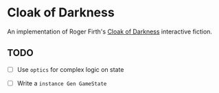 # Cloak of Darkness

An implementation of Roger Firth's [Cloak of Darkness](http://www.firthworks.com/roger/cloak/) interactive fiction.

## TODO

- [ ] Use `optics` for complex logic on state
- [ ] Write a `instance Gen GameState`

